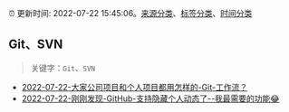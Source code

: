 :alarm_clock: 更新时间: 2022-07-22 15:45:06。[来源分类](../README.md)、[标签分类](../TAGS.md)、[时间分类](../TIMELINE.md)

## Git、SVN


> 关键字：`Git`、`SVN`



- [2022-07-22-大家公司项目和个人项目都用怎样的-Git-工作流？](https://www.v2ex.com/t/868103) 
- [2022-07-22-刚刚发现-GitHub-支持隐藏个人动态了--我最需要的功能😂](https://www.v2ex.com/t/868091) 